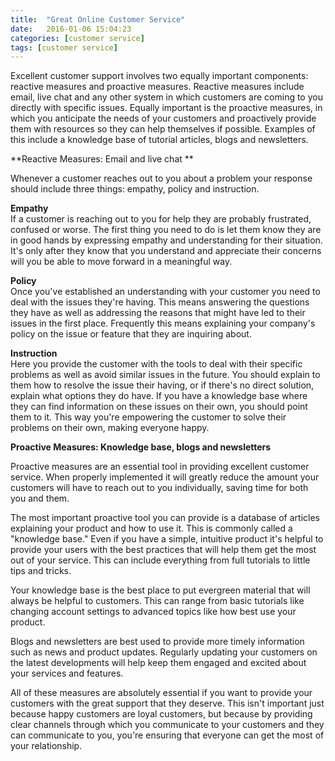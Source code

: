 ```yaml
---
title:  "Great Online Customer Service"
date:   2016-01-06 15:04:23
categories: [customer service]
tags: [customer service]
---
```

Excellent customer support involves two equally important components: reactive measures and proactive measures. Reactive measures include email, live chat and any other system in which customers are coming to you directly with specific issues. Equally important is the proactive measures, in which you anticipate the needs of your customers and proactively provide them with resources so they can help themselves if possible. Examples of this include a knowledge base of tutorial articles, blogs and newsletters.  

**Reactive Measures: Email and live chat **  

Whenever a customer reaches out to you about a problem your response should include three things: empathy, policy and instruction.  

**Empathy**  
If a customer is reaching out to you for help they are probably frustrated, confused or worse. The first thing you need to do is let them know they are in good hands by expressing empathy and understanding for their situation. It's only after they know that you understand and appreciate their concerns will you be able to move forward in a meaningful way.  

**Policy**  
Once you've established an understanding with your customer you need to deal with the issues they're having. This means answering the questions they have as well as addressing the reasons that might have led to their issues in the first place. Frequently this means explaining your company's policy on the issue or feature that they are inquiring about.  

**Instruction**  
Here you provide the customer with the tools to deal with their specific problems as well as avoid similar issues in the future. You should explain to them how to resolve the issue their having, or if there's no direct solution, explain what options they do have. If you have a knowledge base where they can find information on these issues on their own, you should point them to it. This way you're empowering the customer to solve their problems on their own, making everyone happy.  

**Proactive Measures: Knowledge base, blogs and newsletters**  

Proactive measures are an essential tool in providing excellent customer service. When properly implemented it will greatly reduce the amount your customers will have to reach out to you individually, saving time for both you and them.  

The most important proactive tool you can provide is a database of articles explaining your product and how to use it. This is commonly called a "knowledge base." Even if you have a simple, intuitive product it's helpful to provide your users with the best practices that will help them get the most out of your service. This can include everything from full tutorials to little tips and tricks.  

Your knowledge base is the best place to put evergreen material that will always be helpful to customers. This can range from basic tutorials like changing account settings to advanced topics like how best use your product.  

Blogs and newsletters are best used to provide more timely information such as news and product updates. Regularly updating your customers on the latest developments will help keep them engaged and excited about your services and features.  

All of these measures are absolutely essential if you want to provide your customers with the great support that they deserve. This isn't important just because happy customers are loyal customers, but because by providing clear channels through which you communicate to your customers and they can communicate to you, you're ensuring that everyone can get the most of your relationship.
